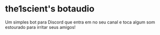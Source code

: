 # the1scient's botaudio

Um simples bot para Discord que entra em no seu canal e toca algum som estourado para irritar seus amigos!


